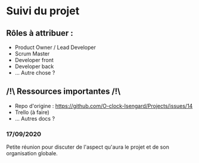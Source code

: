 # Suivi du projet

## Rôles à attribuer :
- Product Owner / Lead Developer
- Scrum Master
- Developer front
- Developer back
- ... Autre chose ?

## /!\ Ressources importantes /!\
- Repo d'origine : https://github.com/O-clock-Isengard/Projects/issues/14
- Trello (à faire)
- ... Autres docs ?


### 17/09/2020
Petite réunion pour discuter de l'aspect qu'aura le projet et de son organisation globale.

